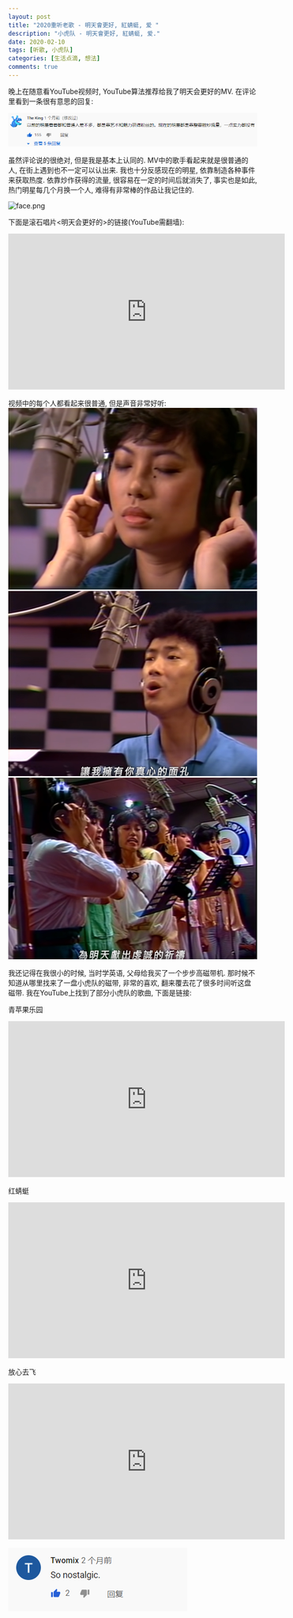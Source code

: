 ```yaml
---
layout: post
title: "2020重听老歌 - 明天會更好, 紅蜻蜓, 爱 "
description: "小虎队 - 明天會更好, 紅蜻蜓, 爱."
date: 2020-02-10
tags: [听歌, 小虎队]
categories: [生活点滴, 想法]
comments: true
---
```


晚上在随意看YouTube视频时, YouTube算法推荐给我了明天会更好的MV. 在评论里看到一条很有意思的回复:

![comment1.png][1]

虽然评论说的很绝对, 但是我是基本上认同的. MV中的歌手看起来就是很普通的人, 在街上遇到也不一定可以认出来. 我也十分反感现在的明星, 依靠制造各种事件来获取热度. 依靠炒作获得的流量, 很容易在一定的时间后就消失了, 事实也是如此, 热门明星每几个月换一个人, 难得有非常棒的作品让我记住的.

<!--more-->

![face.png][2]

下面是滚石唱片<明天会更好的>的链接(YouTube需翻墙):

<iframe width="560" height="315" src="https://www.youtube.com/embed/s6T4DXRKYHM" frameborder="0" allow="accelerometer; autoplay; encrypted-media; gyroscope; picture-in-picture" allowfullscreen></iframe>

视频中的每个人都看起来很普通, 但是声音非常好听:
![person1.png][3]
![person2.png][4]
![person3.png][5]

我还记得在我很小的时候, 当时学英语, 父母给我买了一个步步高磁带机. 那时候不知道从哪里找来了一盘小虎队的磁带, 非常的喜欢, 翻来覆去花了很多时间听这盘磁带. 我在YouTube上找到了部分小虎队的歌曲, 下面是链接:

青苹果乐园

<iframe width="560" height="315" src="https://www.youtube.com/embed/3u8Po2xioZg" frameborder="0" allow="accelerometer; autoplay; encrypted-media; gyroscope; picture-in-picture" allowfullscreen></iframe>

红蜻蜓

<iframe width="560" height="315" src="https://www.youtube.com/embed/_iZdZpdgiIQ" frameborder="0" allow="accelerometer; autoplay; encrypted-media; gyroscope; picture-in-picture" allowfullscreen></iframe>

放心去飞

<iframe width="560" height="315" src="https://www.youtube.com/embed/gSxVHKRTpVw" frameborder="0" allow="accelerometer; autoplay; encrypted-media; gyroscope; picture-in-picture" allowfullscreen></iframe>

![comment2.png][6]

[1]: /assets/images/202002/2203669554.png
[2]: /assets/images/202002/203902007.png
[3]: /assets/images/202002/3762507581.png
[4]: /assets/images/202002/1635818596.png
[5]: /assets/images/202002/1975583402.png
[6]: /assets/images/202002/1546523325.png
